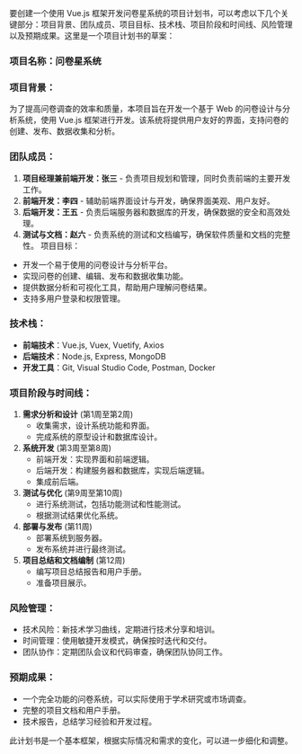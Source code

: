 要创建一个使用 Vue.js 框架开发问卷星系统的项目计划书，可以考虑以下几个关键部分：项目背景、团队成员、项目目标、技术栈、项目阶段和时间线、风险管理以及预期成果。这里是一个项目计划书的草案：

### 项目名称：问卷星系统

### 项目背景：
为了提高问卷调查的效率和质量，本项目旨在开发一个基于 Web 的问卷设计与分析系统，使用 Vue.js 框架进行开发。该系统将提供用户友好的界面，支持问卷的创建、发布、数据收集和分析。

### 团队成员：
1. **项目经理兼前端开发：张三** - 负责项目规划和管理，同时负责前端的主要开发工作。
2. **前端开发：李四** - 辅助前端界面设计与开发，确保界面美观、用户友好。
3. **后端开发：王五** - 负责后端服务器和数据库的开发，确保数据的安全和高效处理。
4. **测试与文档：赵六** - 负责系统的测试和文档编写，确保软件质量和文档的完整性。
项目目标：
- 开发一个易于使用的问卷设计与分析平台。
- 实现问卷的创建、编辑、发布和数据收集功能。
- 提供数据分析和可视化工具，帮助用户理解问卷结果。
- 支持多用户登录和权限管理。

### 技术栈：
- **前端技术**：Vue.js, Vuex, Vuetify, Axios
- **后端技术**：Node.js, Express, MongoDB
- **开发工具**：Git, Visual Studio Code, Postman, Docker

### 项目阶段与时间线：
1. **需求分析和设计** (第1周至第2周)
   - 收集需求，设计系统功能和界面。
   - 完成系统的原型设计和数据库设计。
2. **系统开发** (第3周至第8周)
   - 前端开发：实现界面和前端逻辑。
   - 后端开发：构建服务器和数据库，实现后端逻辑。
   - 集成前后端。
3. **测试与优化** (第9周至第10周)
   - 进行系统测试，包括功能测试和性能测试。
   - 根据测试结果优化系统。
4. **部署与发布** (第11周)
   - 部署系统到服务器。
   - 发布系统并进行最终测试。
5. **项目总结和文档编制** (第12周)
   - 编写项目总结报告和用户手册。
   - 准备项目展示。

### 风险管理：
- 技术风险：新技术学习曲线，定期进行技术分享和培训。
- 时间管理：使用敏捷开发模式，确保按时迭代和交付。
- 团队协作：定期团队会议和代码审查，确保团队协同工作。

### 预期成果：
- 一个完全功能的问卷系统，可以实际使用于学术研究或市场调查。
- 完整的项目文档和用户手册。
- 技术报告，总结学习经验和开发过程。

此计划书是一个基本框架，根据实际情况和需求的变化，可以进一步细化和调整。
